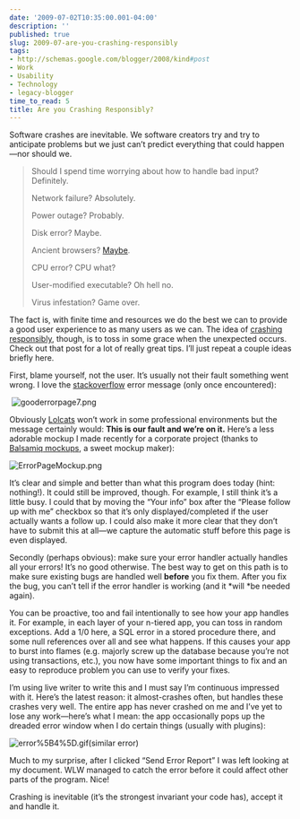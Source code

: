 ```yaml
---
date: '2009-07-02T10:35:00.001-04:00'
description: ''
published: true
slug: 2009-07-are-you-crashing-responsibly
tags:
- http://schemas.google.com/blogger/2008/kind#post
- Work
- Usability
- Technology
- legacy-blogger
time_to_read: 5
title: Are you Crashing Responsibly?
---
```



Software crashes are inevitable. We software creators try and try to anticipate problems but we just can’t predict everything that could happen—nor should we. 
<blockquote> 

Should I spend time worrying about how to handle bad input? Definitely.   

Network failure? Absolutely.  

Power outage? Probably.   

Disk error? Maybe.  

Ancient browsers? <a href="http://mharen.blogspot.com/2009/06/troubleshooting-elusive-site-slow-down.html">Maybe</a>.  

CPU error? CPU what?  

User-modified executable? Oh hell no.  

Virus infestation? Game over.
</blockquote>

The fact is, with finite time and resources we do the best we can to provide a good user experience to as many users as we can. The idea of <a href="http://www.codinghorror.com/blog/archives/001118.html">crashing responsibly</a>, though, is to toss in some grace when the unexpected occurs. Check out that post for a lot of really great tips. I’ll just repeat a couple ideas briefly here.

First, blame yourself, not the user. It’s usually not their fault something went wrong. I love the <a href="http://stackoverflow.com/">stackoverflow</a> error message (only once encountered):

&#160;![gooderrorpage7.png](gooderrorpage7.png) 

Obviously <a href="http://icanhascheezburger.com/">Lolcats</a> won’t work in some professional environments but the message certainly would: <strong>This is our fault and we’re on it.</strong> Here’s a less adorable mockup I made recently for a corporate project (thanks to <a href="http://www.balsamiq.com/products/mockups/examples">Balsamiq mockups</a>, a sweet mockup maker):  

![ErrorPageMockup.png](ErrorPageMockup.png) 

It’s clear and simple and better than what this program does today (hint: nothing!). It could still be improved, though. For example, I still think it’s a little busy. I could that by moving the “Your info” box after the “Please follow up with me” checkbox so that it’s only displayed/completed if the user actually wants a follow up. I could also make it more clear that they don’t have to submit this at all—we capture the automatic stuff before this page is even displayed.

Secondly (perhaps obvious): make sure your error handler actually handles all your errors! It’s no good otherwise. The best way to get on this path is to make sure existing bugs are handled well <strong>before</strong> you fix them. After you fix the bug, you can’t tell if the error handler is working (and it *will *be needed again).

You can be proactive, too and fail intentionally to see how your app handles it. For example, in each layer of your n-tiered app, you can toss in random exceptions. Add a 1/0 here, a SQL error in a stored procedure there, and some null references over all and see what happens. If this causes your app to burst into flames (e.g. majorly screw up the database because you’re not using transactions, etc.), you now have some important things to fix and an easy to reproduce problem you can use to verify your fixes.

I’m using live writer to write this and I must say I’m continuous impressed with it. Here’s the latest reason: it almost-crashes often, but handles these crashes very well. The entire app has never crashed on me and I’ve yet to lose any work—here’s what I mean: the app occasionally pops up the dreaded error window when I do certain things (usually with plugins):  

![error%5B4%5D.gif](error%5B4%5D.gif)(similar error) 

Much to my surprise, after I clicked “Send Error Report” I was left looking at my document. WLW managed to catch the error before it could affect other parts of the program. Nice!

Crashing is inevitable (it’s the strongest invariant your code has), accept it and handle it.